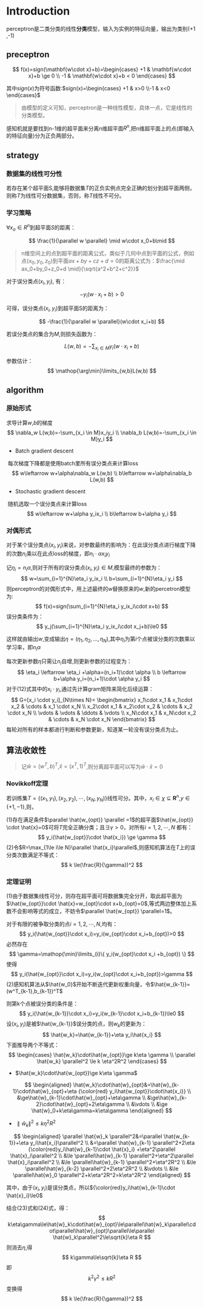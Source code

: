 # Introduction

perceptron是二类分类的线性**分类**模型，输入为实例的特征向量，输出为类别(+1 ,-1)

## preceptron

$$
f(x)=sign(\mathbf{w\cdot x}+b)=\begin{cases}
+1 & \mathbf{w\cdot x}+b \ge 0 \\
-1 & \mathbf{w\cdot x}+b < 0
\end{cases}
$$

其中$sign(x)$为符号函数:$sign(x)=\begin{cases} +1 & x>0 \\-1 & x<0 \end{cases}$

> 由模型的定义可知，perceptron是一种线性模型，具体一点，它是线性的分类模型。

感知机就是要找到n-1维的超平面来分离n维超平面$R^n$,把n维超平面上的点(即输入的特征向量)分为正负两部分。

## strategy

### 数据集的线性可分性

若存在某个超平面S,能够将数据集$T$的正负实例点完全正确的划分到超平面两侧，则称$T$为线性可分数据集，否则，称$T$线性不可分。

### 学习策略

$\forall x_o \in R^n$到超平面$S$的距离：

$$
\frac{1}{\parallel w \parallel} \mid w\cdot x_0+b\mid
$$

> n维空间上的点到超平面的距离公式，类似于几何中点到平面的公式，例如点$(x_0,y_0,z_0)$到平面$ax+by+cz+d=0$的距离公式为：$\frac{\mid ax_0+by_0+z_0+d \mid}{\sqrt{a^2+b^2+c^2}}$

对于误分类点$(x_i,y_i)$, 有：

$$
-y_i(w\cdot x_i+b)>0
$$

可得，误分类点$(x_i,y_i)$到超平面S的距离为：

$$
-\frac{1}{\parallel w \parallel}(w\cdot x_i+b)
$$

若误分类点的集合为$M$,则损失函数为：

$$
L(w,b)=-\sum_{x_i \in M}y_i(w\cdot x_i+b)
$$

参数估计：
$$
\mathop{\arg\min}\limits_{w,b}L(w,b)
$$


## algorithm

### 原始形式

求导计算$w$,$b$的梯度
$$
\nabla_w L(w,b)=-\sum_{x_i \in M}x_iy_i \\
\nabla_b L(w,b)=-\sum_{x_i \in M}y_i
$$

- Batch gradient descent

​	每次梯度下降都是使用batch里所有误分类点来计算loss
$$
w\leftarrow w+\alpha\nabla_w L(w,b) \\
b\leftarrow w+\alpha\nabla_b L(w,b)
$$


- Stochastic gradient descent

​	随机选取一个误分类点来计算loss
$$
w\leftarrow w+\alpha y_ix_i \\
b\leftarrow b+\alpha y_i
$$

### 对偶形式

对于某个误分类点$(x_i, y_i)$来说，对参数最终的影响为：在此误分类点进行梯度下降的次数$n_i$乘以在此点loss的梯度，即$n_i\cdot \alpha x_iy_i$ 

记$\eta_i=n_i\alpha$,则对于所有的误分类点$(x_i,y_i) \in M$,模型最终的参数为：
$$
w=\sum_{i=1}^{N}\eta_i y_ix_i \\
b=\sum_{i=1}^{N}\eta_i y_i
$$
则perceptron的对偶形式中，用上述最终的$w$替换原来的$w$,新的percetron模型为:
$$
f(x)=sign(\sum_{i=1}^{N}\eta_i y_ix_i\cdot x+b)
$$
误分类条件为：
$$
y_j(\sum_{i=1}^{N}\eta_i y_ix_i\cdot x_j+b)\le0
$$


这样就由输出$w$,变成输出$\eta=(\eta_1,\eta_2,...,\eta_N)$,其中$\eta_i$为第$i$个点被误分类的次数乘以学习率，即$n_i\alpha$

每次更新参数$\eta$只需让$n_i$自增,则更新参数的过程变为：
$$
\eta_i \leftarrow \eta_i +\alpha=(n_i+1)\cdot \alpha \\
b \leftarrow b+\alpha y_i=(n_i+1)\cdot \alpha y_i
$$
对于(12)式其中的$x_i\cdot y_i$,通过先计算gram矩阵来简化后续运算：
$$
G=[x_i \cdot y_i]_{N\times N}=
\begin{bmatrix}
x_1\cdot x_1 & x_1\cdot x_2 & \cdots & x_1 \cdot x_N \\
x_2\cdot x_1 & x_2\cdot x_2 & \cdots & x_2 \cdot x_N \\
\vdots & \vdots & \ddots & \vdots \\
x_N\cdot x_1 & x_N\cdot x_2 & \cdots & x_N \cdot x_N
\end{bmatrix}
$$
每轮对所有的样本都进行判断和参数更新，知道某一轮没有误分类点为止。

## 算法收敛性

> 记$\hat{w}=(w^T,b)^T$,$\hat{x}=(x^T,1)^T$,则分离超平面可以写为$\hat{w}\cdot \hat{x}=0$

### Novikkoff定理

若训练集$T=\{ (x_1,y_1),(x_2,y_2),\cdots ,(x_N,y_N) \}$线性可分。其中，$x_i \in \chi \subseteq \mathbf{R}^n$,$y \in \{ +1,-1 \}$,则，

(1)存在满足条件$\parallel \hat{w_{opt}} \parallel =1$的超平面$\hat{w_{opt}} \cdot \hat{x}=0$可将$T$完全正确分类；且$\exists \gamma > 0$，对所有$i=1,2, \cdots ,N$ 都有：
$$
y_i(\hat{w_{opt}}\cdot \hat{x_i}) \ge \gamma
$$
(2)令$R=\max_{1\le i\le N}\parallel \hat{x_i}\parallel$,则感知机算法在$T$上的误分类次数满足不等式：
$$
k \le(\frac{R}{\gamma})^2
$$


### 定理证明

(1)由于数据集线性可分，则存在超平面可将数据集完全分开，取此超平面为$\hat{w_{opt}}\cdot \hat{x}=w_{opt}\cdot x+b_{opt}=0$,等式两边整体加上系数不会影响等式的成立，不妨令$\parallel \hat{w_{opt}} \parallel=1$。

对于有限的被争取分类的点$i=1,2,\cdots,N$,均有：
$$
y_i(\hat{w_{opt}}\cdot x_i)=y_i(w_{opt}\cdot x_i+b_{opt})>0
$$
必然存在
$$
\gamma=\mathop{\min}\limits_{i}\{ y_i(w_{opt}\cdot x_i +b_{opt}) \}
$$
使得
$$
y_i(\hat{w_{opt}}\cdot x_i)=y_i(w_{opt}\cdot x_i+b_{opt})>\gamma
$$
(2)感知机算法从$\hat{w_0}$开始不断迭代更新权重向量，令$\hat{w_{k-1}}=(w^T_{k-1},b_{k-1})^T$

则第k个点被误分类的条件是：
$$
y_i(\hat{w_{k-1}}\cdot x_i)=y_i(w_{k-1}\cdot x_i+b_{k-1})\le0
$$
设$(x_i,y_i)$是被$\hat{w_{k-1}}$误分类的点，则$w_k$的更新为：
$$
\hat{w_k}=\hat{w_{k-1}}+\eta y_i\hat{x_i}
$$
下面推导两个不等式：
$$
\begin{cases}
\hat{w_k}\cdot\hat{w_{opt}}\ge k\eta \gamma \\
\parallel \hat{w_k} \parallel^2 \le k \eta^2R^2
\end{cases}
$$

- $\hat{w_k}\cdot\hat{w_{opt}}\ge k\eta \gamma$

$$
\begin{aligned}
\hat{w_k}\cdot\hat{w}_{opt}&=\hat{w}_{k-1}\cdot\hat{w}_{opt}+\eta {\color{red} y_i\hat{w_{opt}}\cdot\hat{x_i}} \\
&\ge\hat{w}_{k-1}\cdot\hat{w}_{opt}+\eta\gamma \\
&\ge\hat{w}_{k-2}\cdot\hat{w}_{opt}+2\eta\gamma \\
&\vdots \\
&\ge \hat{w}_0+k\eta\gamma=k\eta\gamma 
\end{aligned}
$$

- $\parallel \hat{w}_k \parallel^2 \le k\eta^2R^2$

$$
\begin{aligned}
\parallel \hat{w}_k \parallel^2&=\parallel \hat{w_{k-1}}+\eta y_i\hat{x_i}\parallel^2 \\
&=\parallel \hat{w}_{k-1} \parallel^2+2\eta {\color{red}y_i\hat{w}_{k-1}\cdot \hat{x}_i} +\eta^2\parallel \hat{x}_i\parallel^2 \\
&\le \parallel\hat{w}_{k-1} \parallel^2+\eta^2\parallel \hat{x}_i\parallel^2 \\
&\le \parallel\hat{w}_{k-1} \parallel^2+\eta^2R^2 \\
&\le \parallel\hat{w}_{k-2} \parallel^2+2\eta^2R^2 \\
&\vdots \\
&\le \parallel\hat{w}_0 \parallel^2+k\eta^2R^2=k\eta^2R^2
\end{aligned}
$$

其中，由于$(x_i,y_i)$是误分类点，所以${\color{red}y_i\hat{w}_{k-1}\cdot \hat{x}_i}\le0$

结合(23)式和(24)式，得：
$$
k\eta\gamma\le\hat{w}_k\cdot\hat{w}_{opt}\le\parallel\hat{w}_k\parallel\cdot\parallel\hat{w}_{opt}\parallel\le\parallel \hat{w}_k\parallel^2\le\sqrt{k}\eta R
$$
则消去$\eta$,得
$$
k\gamma\le\sqrt{k}\eta R
$$
即
$$
k^2\gamma^2\le kR^2
$$
变换得
$$
k \le(\frac{R}{\gamma})^2
$$

